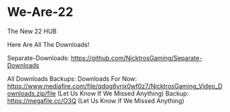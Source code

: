 # We-Are-22

The New 22 HUB

Here Are All The Downloads!


Separate-Downloads: https://github.com/NicktrosGaming/Separate-Downloads


All Downloads Backups:
Downloads For Now: https://www.mediafire.com/file/qdqg6yrjx0wf0z7/NicktrosGaming_Video_Downloads.zip/file (Let Us Know If We Missed Anything)
Backup: https://megafile.cc/O3Q (Let Us Know If We Missed Anything)
